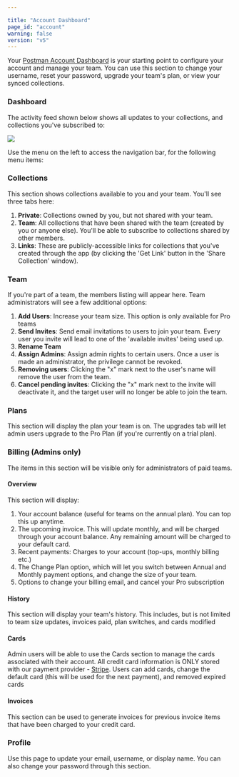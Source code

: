 ```yaml
---

title: "Account Dashboard"
page_id: "account"
warning: false
version: "v5"
---
```


Your [Postman Account Dashboard][0] is your starting point to configure your account and manage your team. You can use this section to change your username, reset your password, upgrade your team's plan, or view your synced collections.

### Dashboard

The activity feed shown below shows all updates to your collections, and collections you've subscribed to: 

[![](https://www.getpostman.com/img/v1/docs/activityFeed.png)
][1]

Use the menu on the left to access the navigation bar, for the following menu items:

### Collections

This section shows collections available to you and your team. You'll see three tabs here: 

1. **Private**: Collections owned by you, but not shared with your team. 
2. **Team**: All collections that have been shared with the team (created by you or anyone else). You'll be able to subscribe to collections shared by other members.
3. **Links**: These are publicly-accessible links for collections that you've created through the app (by clicking the 'Get Link' button in the 'Share Collection' window). 

### Team

If you're part of a team, the members listing will appear here. Team administrators will see a few additional options: 

1. **Add Users**: Increase your team size. This option is only available for Pro teams
2. **Send Invites**: Send email invitations to users to join your team. Every user you invite will lead to one of the 'available invites' being used up.
3. **Rename Team**
4. **Assign Admins**: Assign admin rights to certain users. Once a user is made an administrator, the privilege cannot be revoked.
5. **Removing users**: Clicking the "x" mark next to the user's name will remove the user from the team.
6. **Cancel pending invites**: Clicking the "x" mark next to the invite will deactivate it, and the target user will no longer be able to join the team.

### Plans

This section will display the plan your team is on. The upgrades tab will let admin users upgrade to the Pro Plan (if you're currently on a trial plan). 

### Billing (Admins only)

The items in this section will be visible only for administrators of paid teams.

#### Overview

This section will display:

1. Your account balance (useful for teams on the annual plan). You can top this up anytime.
2. The upcoming invoice. This will update monthly, and will be charged through your account balance. Any remaining amount will be charged to your default card.
3. Recent payments: Charges to your account (top-ups, monthly billing etc.)
4. The Change Plan option, which will let you switch between Annual and Monthly payment options, and change the size of your team.
5. Options to change your billing email, and cancel your Pro subscription

#### History

This section will display your team's history. This includes, but is not limited to team size updates, invoices paid, plan switches, and cards modified

#### Cards

Admin users will be able to use the Cards section to manage the cards associated with their account. All credit card information is ONLY stored with our payment provider - [Stripe][2]. Users can add cards, change the default card (this will be used for the next payment), and removed expired cards

#### Invoices

This section can be used to generate invoices for previous invoice items that have been charged to your credit card.

<div id="account-profile"></div>

### Profile

Use this page to update your email, username, or display name.
You can also change your password through this section.

[0]: https://app.getpostman.com/dashboard
[1]: https://www.getpostman.com/img/v1/docs/activityFeed.png
[2]: https://www.stripe.com/
